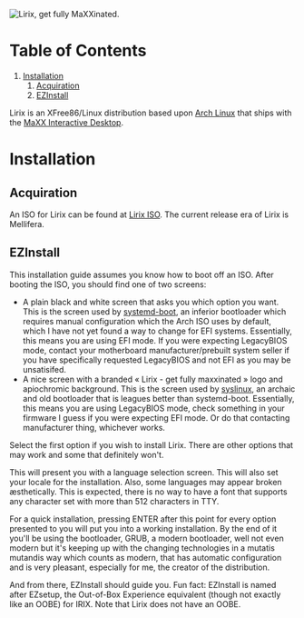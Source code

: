 ![Lirix, get fully MaXXinated.](https://repository-images.githubusercontent.com/381812569/d49f0cb2-55b7-4a40-b595-e2bd29da2777)
# Table of Contents

1.  [Installation](#org6c3af4f)
    1.  [Acquiration](#orga12d4df)
    2.  [EZInstall](#orgb65afd1)

Lirix is an XFree86/Linux distribution based upon [Arch Linux](<https://archlinux.org>) that ships with the [MaXX Interactive Desktop](<https://maxxinteractive.com>).


<a id="org6c3af4f"></a>

# Installation


<a id="orga12d4df"></a>

## Acquiration

An ISO for Lirix can be found at [Lirix ISO](<https://caesar-rylan.60.nu/lirix/iso>). The current release era of Lirix is Mellifera.


<a id="orgb65afd1"></a>

## EZInstall

This installation guide assumes you know how to boot off an ISO.
After booting the ISO, you should find one of two screens:

-   A plain black and white screen that asks you which option you want. This is the screen used by [systemd-boot](<https://wiki.archlinux.org/title/Systemd-boot>), an inferior bootloader which requires manual configuration which the Arch ISO uses by default, which I have not yet found a way to change for EFI systems.
    Essentially, this means you are using EFI mode. If you were expecting LegacyBIOS mode, contact your motherboard manufacturer/prebuilt system seller if you have specifically requested LegacyBIOS and not EFI as you may be unsatisifed.
-   A nice screen with a branded « Lirix - get fully maxxinated » logo and apiochromic background. This is the screen used by [syslinux](<https://wiki.archlinux.org/title/Syslinux>), an archaic and old bootloader that is leagues better than systemd-boot.
    Essentially, this means you are using LegacyBIOS mode, check something in your firmware I guess if you were expecting EFI mode. Or do that contacting manufacturer thing, whichever works.

Select the first option if you wish to install Lirix. There are other options that may work and some that definitely won't.

This will present you with a language selection screen. This will also set your locale for the installation. Also, some languages may appear broken æsthetically. This is expected, there is no way to have a font that supports any character set with more than 512 characters in TTY.

For a quick installation, pressing ENTER after this point for every option presented to you will put you into a working installation. By the end of it you'll be using the bootloader, GRUB, a modern bootloader, well not even modern but it's keeping up with the changing technologies in a mutatis mutandis way which counts as modern, that has automatic configuration and is very pleasant, especially for me, the creator of the distribution.

And from there, EZInstall should guide you. Fun fact: EZInstall is named after EZsetup, the Out-of-Box Experience equivalent (though not exactly like an OOBE) for IRIX. Note that Lirix does not have an OOBE.

